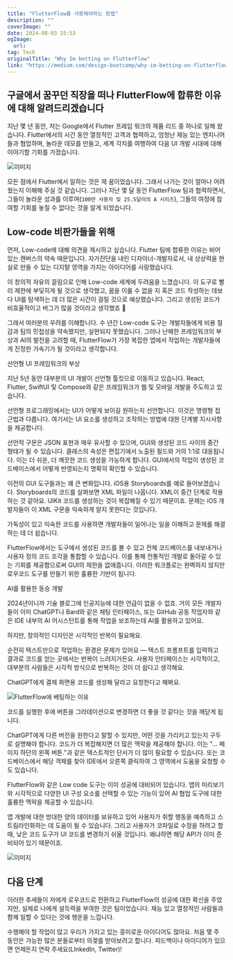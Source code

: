 ```yaml
---
title: "FlutterFlow를 사용해야하는 방법"
description: ""
coverImage: ""
date: 2024-08-03 15:53
ogImage: 
  url: 
tag: Tech
originalTitle: "Why Im betting on FlutterFlow"
link: "https://medium.com/design-bootcamp/why-im-betting-on-flutterflow-5be09b551a70"
---
```




## 구글에서 꿈꾸던 직장을 떠나 FlutterFlow에 합류한 이유에 대해 알려드리겠습니다

지난 몇 년 동안, 저는 Google에서 Flutter 프레임 워크의 제품 리드 중 하나로 일해 왔습니다. Flutter에서의 시간 동안 열정적인 고객과 협력하고, 엄청난 재능 있는 엔지니어들과 협업하며, 놀라운 데모를 만들고, 세계 각지를 여행하여 다음 UI 개발 시대에 대해 이야기할 기회를 가졌습니다.

![이미지](/assets/img/WhyImbettingonFlutterFlow_0.png)

모든 점에서 Flutter에서 일하는 것은 제 꿈이었습니다. 그래서 나가는 것이 얼마나 어려웠는지 이해해 주실 것 같습니다. 그러나 지난 몇 달 동안 FlutterFlow 팀과 협력하면서, 그들이 놀라운 성과를 이루며(`100만 사용자 및 25.5달러의 A 시리즈`), 그들의 여정에 참여할 기회를 놓칠 수 없다는 것을 알게 되었습니다.

<div class="content-ad"></div>

## Low-code 비판가들을 위해

먼저, Low-code에 대해 의견을 제시하고 싶습니다. Flutter 팀에 합류한 이유는 비어 있는 캔버스의 약속 때문입니다. 자가진단을 내린 디자이너-개발자로서, 내 상상력을 현실로 만들 수 있는 디지턀 영역을 가지는 아이디어를 사랑했습니다.

이 창의적 자유의 끌림으로 인해 Low-code 세계에 두려움을 느꼈습니다. 이 도구로 빨리 제한에 부딪히게 될 것으로 생각했고, 꿈을 이룰 수 없을 지 혹은 코드 작성하는 데보다 UI를 탐색하는 데 더 많은 시간이 걸릴 것으로 예상했습니다. 그리고 생성된 코드가 비효율적이고 버그가 많을 것이라고 생각했죠 🤷

그래서 여러분의 우려를 이해합니다. 수 년간 Low-code 도구는 개발자들에게 비용 절감과 팀의 민첩성을 약속했지만, 실현되지 못했습니다. 그러나 난해한 프레임워크의 부상과 AI의 발전을 고려할 때, FlutterFlow가 가장 복잡한 앱에서 작업하는 개발자들에게 진정한 가속기가 될 것이라고 생각합니다.

<div class="content-ad"></div>

선언형 UI 프레임워크의 부상

지난 5년 동안 대부분의 UI 개발이 선언형 툴킷으로 이동하고 있습니다. React, Flutter, SwiftUI 및 Compose와 같은 프레임워크가 웹 및 모바일 개발을 주도하고 있습니다.

선언형 프로그래밍에서는 UI가 어떻게 보이길 원하는지 선언합니다. 이것은 명령형 접근법과 다릅니다. 여기서는 UI 요소를 생성하고 조작하는 방법에 대한 단계별 지시사항을 제공합니다.

선언적 구문은 JSON 표현과 매우 유사할 수 있으며, GUI와 생성된 코드 사이의 중간 형태가 될 수 있습니다. 클래스의 속성은 편집기에서 노출된 필드와 거의 1:1로 대응됩니다. 이는 더 쉬운, 더 깨끗한 코드 생성을 가능하게 합니다. GUI에서의 작업이 생성된 코드베이스에서 어떻게 반영되는지 명확히 확인할 수 있습니다.

<div class="content-ad"></div>

이전의 GUI 도구들과는 꽤 큰 변화입니다. iOS용 Storyboards를 예로 들어보겠습니다. Storyboards의 코드를 살펴보면 XML 파일이 나옵니다. XML이 중간 단계로 작용하는 것 같아요. UIKit 코드를 생성하는 것이 복잡해질 수 있기 때문이죠. 문제는 iOS 개발자들이 이 XML 구문을 익숙하게 알지 못한다는 것입니다.

가독성이 있고 익숙한 코드를 사용하면 개발자들이 일어나는 일을 이해하고 문제를 해결하는 데 더 쉽습니다.

FlutterFlow에서는 도구에서 생성된 코드를 볼 수 있고 전체 코드베이스를 내보내거나 사용자 정의 코드 조각을 통합할 수 있습니다. 이를 통해 전통적인 개발로 돌아갈 수 있는 기회를 제공함으로써 GUI의 제한을 없애줍니다. 이러한 워크플로는 완벽하지 않지만 로우코드 도구를 만들기 위한 훌륭한 기반이 됩니다.

AI를 활용한 동승 개발

<div class="content-ad"></div>

2024년이니까 기술 블로그에 인공지능에 대한 언급이 없을 수 없죠. 거의 모든 개발자들이 이미 ChatGPT나 Bard와 같은 채팅 인터페이스, 또는 GitHub 공동 작업자와 같은 IDE 내부의 AI 어시스턴트를 통해 작업을 보조하는데 AI를 활용하고 있어요.

하지만, 창의적인 디자인은 시각적인 반복이 필요해요.

순전히 텍스트만으로 작업하는 환경은 문제가 있어요 — 텍스트 프롬프트를 입력하고 결과로 코드를 얻는 곳에서는 반복이 느려지거든요. 사용자 인터페이스는 시각적이고, 대부분의 사람들은 시각적 방식으로 반복하는 것이 더 쉽다고 생각해요.

ChatGPT에게 결제 화면용 코드를 생성해 달라고 요청한다고 해봐요.

<div class="content-ad"></div>

![FlutterFlow에 베팅하는 이유](/assets/img/WhyImbettingonFlutterFlow_1.png)

코드를 실행한 후에 버튼을 그라데이션으로 변경하면 더 좋을 것 같다는 것을 깨닫게 됩니다.

ChatGPT에게 다른 버전을 원한다고 말할 수 있지만, 어떤 것을 가리키고 있는지 구두로 설명해야 합니다. 코드가 더 복잡해지면 더 많은 맥락을 제공해야 합니다. 이는 "... 페이지 하단의 왼쪽 버튼."과 같은 텍스트적인 단서가 더 많이 필요할 수 있습니다. 또는 코드베이스에서 해당 객체를 찾아 IDE에서 오른쪽 클릭하여 그 영역에서 도움을 요청할 수도 있습니다.

FlutterFlow와 같은 Low code 도구는 이미 성공에 대비되어 있습니다. 앱의 미리보기와 시각적으로 다양한 UI 구성 요소를 선택할 수 있는 기능이 있어 AI 협업 도구에 대한 훌륭한 맥락을 제공할 수 있습니다.

<div class="content-ad"></div>

앱 개발에 대한 방대한 양의 데이터를 보유하고 있어 사용자가 취할 행동을 예측하고 스트림라인화하는 데 도움이 될 수 있습니다. 그리고 사용자가 코파일로 수정을 하려고 할 때, 낮은 코드 도구가 UI 코드를 변경하기 쉬울 것입니다. 왜냐하면 해당 API가 이미 준비되어 있기 때문이죠.

![이미지](/assets/img/WhyImbettingonFlutterFlow_2.png)

## 다음 단계

이러한 추세들이 저에게 로우코드로 전환하고 FlutterFlow의 성공에 대한 확신을 주었지만, 실제로 나에게 설득력을 부여한 것은 팀이었습니다. 재능 있고 열정적인 사람들과 함께 일할 수 있다는 것에 행운을 느낍니다.

<div class="content-ad"></div>

수행해야 할 작업이 많고 우리가 가지고 있는 흥미로운 아이디어도 많아요. 처음 몇 주 동안은 가능한 많은 분들로부터 의겢를 받아보려고 합니다. 피드백이나 아이디어가 있으면 언제든지 연락 주세요(LInkedIn, Twitter)!
